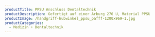 ```yaml
---
productTitle: PPSU Anschluss Dentaltechnik
productDescription: Gefertigt auf einer Arburg 270 U, Material PPSU
productImage: /handgriff-hubwinkel_ppsu_pafff-1200x969-1.jpg
productCategories:
  - Medizin + Dentaltechnik
---
```


